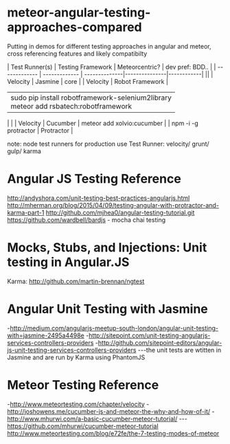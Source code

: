 # meteor-angular-testing-approaches-compared
Putting in demos for different testing approaches in angular and meteor, cross referencing features and likely compatibilty


| Test Runner(s) | Testing Framework  | Meteorcentric? | dev pref: BDD.. |
| ------------- | ------------- | --------------|---------------|------------|
||
| Velocity | Jasmine |  core |
| Velocity | Robot Framework  |  <table><Tr><TD>sudo pip install robotframework-selenium2library <BR>meteor add rsbatech:robotframework</td></tr></table> | |
| Velocity | Cucumber | meteor add xolvio:cucumber |
| npm -i -g protractor | Protractor | 


note: node test runners for production use
Test Runner: velocity/ grunt/ gulp/ karma 

# Angular JS Testing Reference

http://andyshora.com/unit-testing-best-practices-angularjs.html
http://mherman.org/blog/2015/04/09/testing-angular-with-protractor-and-karma-part-1
  http://github.com/mjhea0/angular-testing-tutorial.git
https://github.com/wardbell/bardjs - mocha chai testing

# Mocks, Stubs, and Injections: Unit testing in Angular.JS
  Karma: http://github.com/martin-brennan/ngtest
  
# Angular Unit Testing with Jasmine  
   -http://medium.com/angularjs-meetup-south-london/angular-unit-testing-with=jasmine-2495a4498e
   -http://sitepoint.com/unit-testing-angularjs-services-controllers-providers
   -http://github.com/sitepoint-editors/angular-js-unit-testing-services-controllers-providers 
   ---the unit tests are wtitten in Jasmine and are run by Karma using PhantomJS
   
# Meteor Testing Reference
  -http://www.meteortesting.com/chapter/velocity
  -http://joshowens.me/cucumber-js-and-meteor-the-why-and-how-of-it/
  -http://www.mhurwi.com/a-basic-cucumber-meteor-tutorial/
  ---https://github.com/mhurwi/cucumber-meteor-tutorial
  http://www.meteortesting.com/blog/e72fe/the-7-testing-modes-of-meteor
